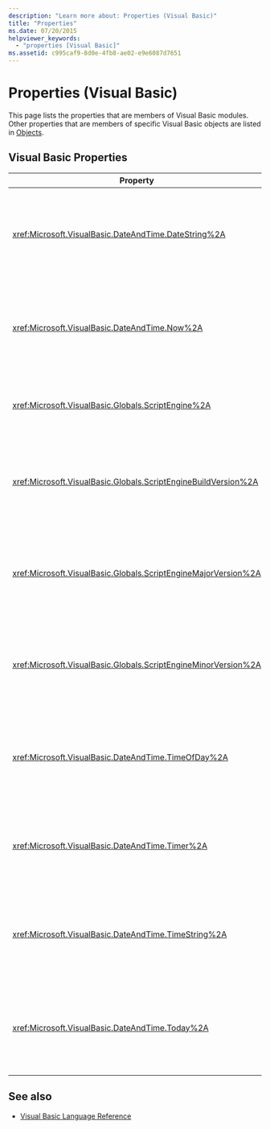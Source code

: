 ```yaml
---
description: "Learn more about: Properties (Visual Basic)"
title: "Properties"
ms.date: 07/20/2015
helpviewer_keywords: 
  - "properties [Visual Basic]"
ms.assetid: c995caf9-8d0e-4fb8-ae02-e9e6087d7651
---
```

# Properties (Visual Basic)

This page lists the properties that are members of Visual Basic modules. Other properties that are members of specific Visual Basic objects are listed in [Objects](objects/index.md).  
  
## Visual Basic Properties  
  
| Property                                                         | Description                                                                                     |
| ---------------------------------------------------------------- | ----------------------------------------------------------------------------------------------- |
| <xref:Microsoft.VisualBasic.DateAndTime.DateString%2A>           | Returns or sets a `String` value representing the current date according to your system.        |
| <xref:Microsoft.VisualBasic.DateAndTime.Now%2A>                  | Returns a `Date` value containing the current date and time according to your system.           |
| <xref:Microsoft.VisualBasic.Globals.ScriptEngine%2A>             | Returns a `String` representing the runtime currently in use.                                   |
| <xref:Microsoft.VisualBasic.Globals.ScriptEngineBuildVersion%2A> | Returns an `Integer` containing the build version number of the runtime currently in use.       |
| <xref:Microsoft.VisualBasic.Globals.ScriptEngineMajorVersion%2A> | Returns an `Integer` containing the major version number of the runtime currently in use.       |
| <xref:Microsoft.VisualBasic.Globals.ScriptEngineMinorVersion%2A> | Returns an `Integer` containing the minor version number of the runtime currently in use.       |
| <xref:Microsoft.VisualBasic.DateAndTime.TimeOfDay%2A>            | Returns or sets a `Date` value containing the current time of day according to your system.     |
| <xref:Microsoft.VisualBasic.DateAndTime.Timer%2A>                | Returns a `Double` value representing the number of seconds elapsed since midnight.             |
| <xref:Microsoft.VisualBasic.DateAndTime.TimeString%2A>           | Returns or sets a `String` value representing the current time of day according to your system. |
| <xref:Microsoft.VisualBasic.DateAndTime.Today%2A>                | Returns or sets a `Date` value containing the current date according to your system.            |
  
## See also

- [Visual Basic Language Reference](index.md)
